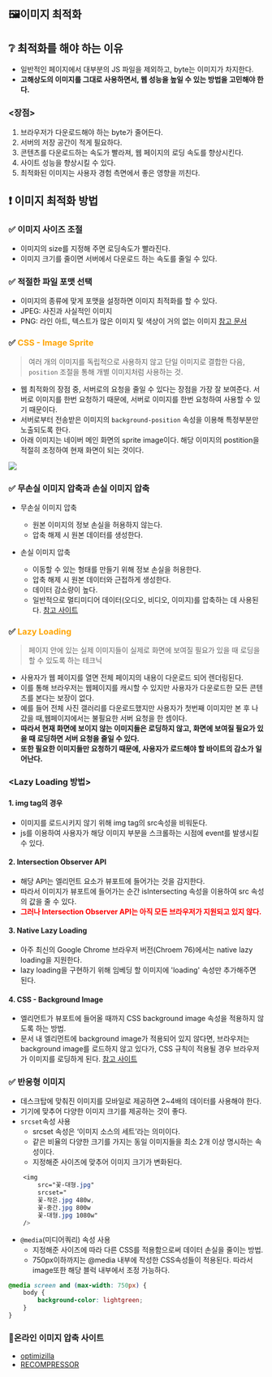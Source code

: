 ## 🖼️이미지 최적화

>

## ❔ 최적화를 해야 하는 이유

-   일반적인 페이지에서 대부분의 JS 파일을 제외하고, byte는 이미지가 차지한다.
-   **고해상도의 이미지를 그대로 사용하면서, 웹 성능을 높일 수 있는 방법을 고민해야 한다.**

### <장점>

1. 브라우저가 다운로드해야 하는 byte가 줄어든다.
2. 서버의 저장 공간이 적게 필요하다.
3. 콘텐츠를 다운로드하는 속도가 빨라져, 웹 페이지의 로딩 속도를 향상시킨다.
4. 사이트 성능을 향상시킬 수 있다.
5. 최적화된 이미지는 사용자 경험 측면에서 좋은 영향을 끼친다.

## ❗ 이미지 최적화 방법

### ✅ 이미지 사이즈 조절

-   이미지의 size를 지정해 주면 로딩속도가 빨라진다.
-   이미지 크기를 줄이면 서버에서 다운로드 하는 속도를 줄일 수 있다.

### ✅ 적절한 파일 포맷 선택

-   이미지의 종류에 맞게 포맷을 설정하면 이미지 최적화를 할 수 있다.
-   JPEG: 사진과 사실적인 이미지
-   PNG: 라인 아트, 텍스트가 많은 이미지 및 색상이 거의 없는 이미지 [참고 문서](https://paperblock.tistory.com/54)

### ✅ <span style="color:orange">**CSS - Image Sprite**<span>

> 여러 개의 이미지를 독립적으로 사용하지 않고 단일 이미지로 결합한 다음, `position` 조절을 통해 개별 이미지처럼 사용하는 것.

-   웹 최적화의 장점 중, 서버로의 요청을 줄일 수 있다는 장점을 가장 잘 보여준다. 서버로 이미지를 한번 요청하기 때문에, 서버로 이미지를 한번 요청하여 사용할 수 있기 때문이다.
-   서버로부터 전송받은 이미지의 `background-position` 속성을 이용해 특정부분만 노출되도록 한다.
-   아래 이미지는 네이버 메인 화면의 sprite image이다. 해당 이미지의 postition을 적절히 조정하여 현재 화면이 되는 것이다.

![](https://images.velog.io/images/songjy377/post/f5988f8b-6071-412c-9a35-81b1235e9c22/image.png)

### ✅ 무손실 이미지 압축과 손실 이미지 압축

-   무손실 이미지 압축

    -   원본 이미지의 정보 손실을 허용하지 않는다.
    -   압축 해제 시 원본 데이터를 생성한다.

-   손실 이미지 압축
    -   이동할 수 있는 형태를 만들기 위해 정보 손실을 허용한다.
    -   압축 해제 시 원본 데이터와 근접하게 생성한다.
    -   데이터 감소량이 높다.
    -   일반적으로 멀티미디어 데이터(오디오, 비디오, 이미지)를 압축하는 데 사용된다.
        [참고 사이트](https://ko.gadget-info.com/difference-between-lossy-compression)

### ✅ <span style="color:orange">Lazy Loading<span>

> 페이지 안에 있는 실제 이미지들이 실제로 화면에 보여질 필요가 있을 때 로딩을 할 수 있도록 하는 테크닉

-   사용자가 웹 페이지를 열면 전체 페이지의 내용이 다운로드 되어 렌더링된다.
-   이를 통해 브라우저는 웹페이지를 캐시할 수 있지만 사용자가 다운로드한 모든 콘텐츠를 본다는 보장이 없다.
-   예를 들어 전체 사진 갤러리를 다운로드했지만 사용자가 첫번째 이미지만 본 후 나갔을 때,웹페이지에서는 불필요한 서버 요청을 한 셈이다.
-   **따라서 현재 화면에 보이지 않는 이미지들은 로딩하지 않고, 화면에 보여질 필요가 있을 때 로딩하면 서버 요청을 줄일 수 있다.**
-   **또한 필요한 이미지들만 요청하기 때문에, 사용자가 로드해야 할 바이트의 감소가 일어난다.**

### <Lazy Loading 방법>

#### 1. img tag의 경우

-   이미지를 로드시키지 않기 위해 img tag의 src속성을 비워둔다.
-   js를 이용하여 사용자가 해당 이미지 부분을 스크롤하는 시점에 event를 발생시킬 수 있다.

#### 2. Intersection Observer API

-   해당 API는 엘리먼트 요소가 뷰포트에 들어가는 것을 감지한다.
-   따라서 이미지가 뷰포트에 들어가는 순간 isIntersecting 속성을 이용하여 src 속성의 값을 줄 수 있다.
-   <span style="color:red">**그러나 Intersection Observer API는 아직 모든 브라우저가 지원되고 있지 않다.**<span>

#### 3. Native Lazy Loading

-   아주 최신의 Google Chrome 브라우저 버전(Chroem 76)에서는 native lazy loading을 지원한다.
-   lazy loading을 구현하기 위해 임베딩 할 이미지에 'loading' 속성만 추가해주면 된다.

#### 4. CSS - Background Image

-   엘리먼트가 뷰포트에 들어올 때까지 CSS background image 속성을 적용하지 않도록 하는 방법.
-   문서 내 엘리먼트에 background image가 적용되어 있지 않다면, 브라우저는 background image를 로드하지 않고 있다가, CSS 규칙이 적용될 경우 브라우저가 이미지를 로딩하게 된다.
    [참고 사이트](https://helloinyong.tistory.com/297)

### ✅ 반응형 이미지

-   데스크탑에 맞춰진 이미지를 모바일로 제공하면 2~4배의 데이터를 사용해야 한다.
-   기기에 맞추어 다양한 이미지 크기를 제공하는 것이 좋다.
-   `srcset`속성 사용
    -   srcset 속성은 ‘이미지 소스의 세트’라는 의미이다.
    -   같은 비율의 다양한 크기를 가지는 동일 이미지들을 최소 2개 이상 명시하는 속성이다.
    -   지정해준 사이즈에 맞추어 이미지 크기가 변화된다.

```css
    <img
        src="꽃-대형.jpg"
        srcset="
        꽃-작은.jpg 480w,
        꽃-중간.jpg 800w
        꽃-대형.jpg 1080w"
    />
```

-   `@media`(미디어쿼리) 속성 사용
    -   지정해준 사이즈에 따라 다른 CSS를 적용함으로써 데이터 손실을 줄이는 방법.
    -   750px이하까지는 @media 내부에 작성한 CSS속성들이 적용된다. 따라서 image또한 해당 블럭 내부에서 조정 가능하다.

```css
@media screen and (max-width: 750px) {
    body {
        background-color: lightgreen;
    }
}
```

### 📌온라인 이미지 압축 사이트

-   [optimizilla](https://imagecompressor.com/ko/)
-   [RECOMPRESSOR](https://ko.recompressor.com/)
